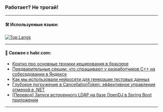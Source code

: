 ### Работает? Не трогай!

---
<!--
#### 🛠️ Technical stack:

![Java](https://img.shields.io/badge/Java-informational?logo=Oracle&style=flat&logoColor=white&color=FF4500)
![Kotlin](https://img.shields.io/badge/Kotlin-informational?logo=Kotlin&style=flat&logoColor=white&color=774D97)
![TS](https://img.shields.io/badge/TypeScript-informational?logo=typeScript&style=flat&logoColor=black&color=017acc)
![Python](https://img.shields.io/badge/Python-informational?logo=Python&style=flat&logoColor=black&color=ffdd54) <br>
![Spring](https://img.shields.io/badge/Spring-informational?logo=Spring&style=flat&logoColor=white&color=6DB33F) 
![SpringBoot](https://img.shields.io/badge/SpringBoot-informational?logo=SpringBoot&style=flat&logoColor=white&color=6DB33F)
![Nest](https://img.shields.io/badge/NestJS-informational?logo=NestJS&style=flat&logoColor=white&color=E0234E) 
![NodeJS](https://img.shields.io/badge/NodeJS-informational?logo=node.js&style=flat&logoColor=white&color=70A760)<br>
![PostgreSQL](https://img.shields.io/badge/PostgreSQL-informational?logo=PostgreSQL&style=flat&logoColor=white&color=DAA520)
![MongoDB](https://img.shields.io/badge/MongoDB-informational?logo=MongoDB&style=flat&logoColor=white&color=870000)
![Apache](https://img.shields.io/badge/Apache-informational?logo=apache&style=flat&logoColor=white&color=f74e28)

___ 
-->

#### 🛠️ Используемые языки:

[![Top Langs](https://github-readme-stats-u2qms2cxw-advtsettinggmailcoms-projects.vercel.app/api/top-langs/?username=zloylis&langs_count=10&hide_title=true&title_color=e6edf3&size_weight=0.5&count_weight=0.5&layout=compact&hide_progress=true&hide_border=true&theme=dracula)](https://github.com/zloylis)

<!---


####  :octocat:&nbsp;&nbsp; Статистика:

![GitHub stats](https://github-readme-stats-u2qms2cxw-advtsettinggmailcoms-projects.vercel.app/api?username=zloylis&show_icons=true&hide_border=true&theme=dracula&title_color=e6edf3&include_all_commits=true&count_private=true&hide_rank=false&hide_title=true&rank_icon=github)
-->
---

#### 💬 Свежее с habr.com:

<!-- BLOG-POST-LIST:START -->
- [Кратко про основные техники кеширования в браузере](https://habr.com/ru/companies/otus/articles/825060/?utm_source=habrahabr&utm_medium=rss&utm_campaign=825060)
- [Предварительные секции: что спрашивают у разработчиков С++ на собеседовании в Яндексе](https://habr.com/ru/companies/yandex_praktikum/articles/823340/?utm_source=habrahabr&utm_medium=rss&utm_campaign=823340)
- [Как мы использовали нейросети для генерации тестовых данных](https://habr.com/ru/companies/icl_group/articles/825726/?utm_source=habrahabr&utm_medium=rss&utm_campaign=825726)
- [Глубокое погружение в CancellationToken: эффективное управление отменой в .NET](https://habr.com/ru/companies/simbirsoft/articles/825386/?utm_source=habrahabr&utm_medium=rss&utm_campaign=825386)
- [[Перевод] Запуск встроенного LDAP на базе OpenDJ в Spring Boot приложении](https://habr.com/ru/articles/824630/?utm_source=habrahabr&utm_medium=rss&utm_campaign=824630)
<!-- BLOG-POST-LIST:END -->

---
